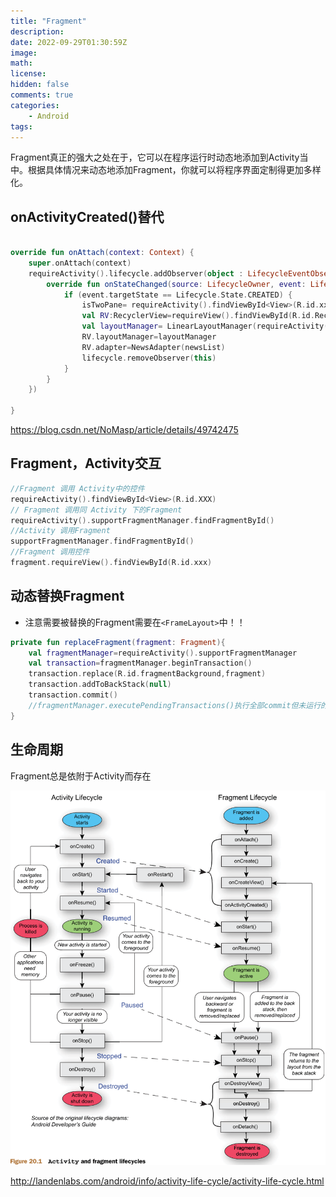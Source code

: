 ```yaml
---
title: "Fragment"
description: 
date: 2022-09-29T01:30:59Z
image: 
math: 
license: 
hidden: false
comments: true
categories:
    - Android
tags:
---
```


Fragment真正的强大之处在于，它可以在程序运行时动态地添加到Activity当中。根据具体情况来动态地添加Fragment，你就可以将程序界面定制得更加多样化。

## onActivityCreated()替代

```kotlin

override fun onAttach(context: Context) {
    super.onAttach(context)
    requireActivity().lifecycle.addObserver(object : LifecycleEventObserver {
        override fun onStateChanged(source: LifecycleOwner, event: Lifecycle.Event) {
            if (event.targetState == Lifecycle.State.CREATED) {
                isTwoPane= requireActivity().findViewById<View>(R.id.xxx)!=null
                val RV:RecyclerView=requireView().findViewById(R.id.RecyclerView)
                val layoutManager= LinearLayoutManager(requireActivity())
                RV.layoutManager=layoutManager
                RV.adapter=NewsAdapter(newsList)
                lifecycle.removeObserver(this)
            }
        }
    })

}
```

https://blog.csdn.net/NoMasp/article/details/49742475



## Fragment，Activity交互

```kotlin
//Fragment 调用 Activity中的控件
requireActivity().findViewById<View>(R.id.XXX)
// Fragment 调用同 Activity 下的Fragment
requireActivity().supportFragmentManager.findFragmentById()
//Activity 调用Fragment
supportFragmentManager.findFragmentById()
//Fragment 调用控件
fragment.requireView().findViewById(R.id.xxx)
```



##  动态替换Fragment

- 注意需要被替换的Fragment需要在`<FrameLayout>`中！！

```kotlin
private fun replaceFragment(fragment: Fragment){
    val fragmentManager=requireActivity().supportFragmentManager
    val transaction=fragmentManager.beginTransaction()
    transaction.replace(R.id.fragmentBackground,fragment)
    transaction.addToBackStack(null)
    transaction.commit()
    //fragmentManager.executePendingTransactions()执行全部commit但未运行的transaction
}
```



## 生命周期
Fragment总是依附于Activity而存在

![0f68a45da20132b0d48f726ab909e920.png](0f68a45da20132b0d48f726ab909e920.png)

http://landenlabs.com/android/info/activity-life-cycle/activity-life-cycle.html




